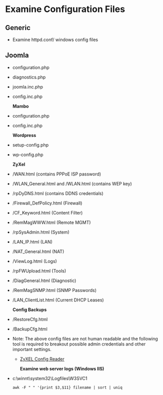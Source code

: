 # Examine Configuration Files

## Generic

* Examine httpd.conf/ windows config files  

## Joomla

* configuration.php  
* diagnostics.php  
* joomla.inc.php  
* config.inc.php  

  **Mambo**

* configuration.php  
* config.inc.php  

  **Wordpress**

* setup-config.php  
* wp-config.php  

  **ZyXel**

* /WAN.html \(contains PPPoE ISP password\)  
* /WLAN\_General.html and /WLAN.html \(contains WEP key\)  
* /rpDyDNS.html \(contains DDNS credentials\)  
* /Firewall\_DefPolicy.html \(Firewall\)  
* /CF\_Keyword.html \(Content Filter\)  
* /RemMagWWW.html \(Remote MGMT\)  
* /rpSysAdmin.html \(System\)  
* /LAN\_IP.html \(LAN\)  
* /NAT\_General.html \(NAT\)  
* /ViewLog.html \(Logs\)  
* /rpFWUpload.html \(Tools\)  
* /DiagGeneral.html \(Diagnostic\)  
* /RemMagSNMP.html \(SNMP Passwords\)  
* /LAN\_ClientList.html \(Current DHCP Leases\)  

  **Config Backups**

* /RestoreCfg.html  
* /BackupCfg.html  
* Note: The above config files are not human readable and the following tool is required to breakout possible admin credentials and other important settings.
  * [ZyXEL Config Reader](http://www.mindmasters.nl/kender/zyxel/configreader.zip)

    **Examine web server logs \(Windows IIS\)**
* c:\winnt\system32\Logfiles\W3SVC1  

  ```text
  awk -F " " '{print $3,$11} filename | sort | uniq
  ```


